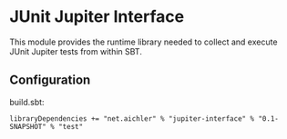 # JUnit Jupiter Interface

This module provides the runtime library needed to collect and execute 
JUnit Jupiter tests from within SBT.

## Configuration

build.sbt:
```
libraryDependencies += "net.aichler" % "jupiter-interface" % "0.1-SNAPSHOT" % "test"
```